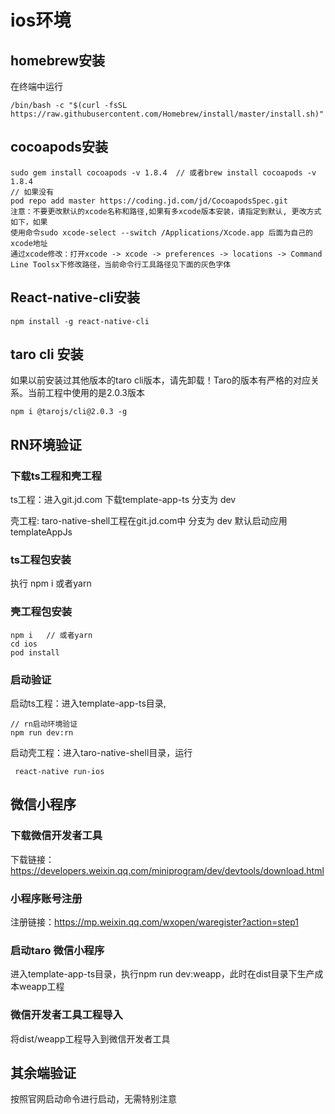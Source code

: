 # ios环境

## homebrew安装

在终端中运行

```
/bin/bash -c "$(curl -fsSL https://raw.githubusercontent.com/Homebrew/install/master/install.sh)"
```

## cocoapods安装

```
sudo gem install cocoapods -v 1.8.4  // 或者brew install cocoapods -v 1.8.4
// 如果没有
pod repo add master https://coding.jd.com/jd/CocoapodsSpec.git
注意：不要更改默认的xcode名称和路径,如果有多xcode版本安装，请指定到默认, 更改方式如下，如果
使用命令sudo xcode-select --switch /Applications/Xcode.app 后面为自己的xcode地址
通过xcode修改：打开xcode -> xcode -> preferences -> locations -> Command Line Toolsx下修改路径，当前命令行工具路径见下面的灰色字体
```



## React-native-cli安装

```
npm install -g react-native-cli
```

## taro cli 安装

如果以前安装过其他版本的taro cli版本，请先卸载！Taro的版本有严格的对应关系。当前工程中使用的是2.0.3版本

```
npm i @tarojs/cli@2.0.3 -g
```



## RN环境验证

### 下载ts工程和壳工程

ts工程：进入git.jd.com 下载template-app-ts  分支为 dev

壳工程: taro-native-shell工程在git.jd.com中   分支为 dev 默认启动应用templateAppJs

### ts工程包安装

执行 npm i 或者yarn 

### 壳工程包安装

```
npm i   // 或者yarn
cd ios
pod install
```

### 启动验证

启动ts工程：进入template-app-ts目录,

```
// rn启动环境验证
npm run dev:rn
```

启动壳工程：进入taro-native-shell目录，运行

```
 react-native run-ios
```

## 微信小程序

### 下载微信开发者工具

下载链接：https://developers.weixin.qq.com/miniprogram/dev/devtools/download.html

### 小程序账号注册

注册链接：https://mp.weixin.qq.com/wxopen/waregister?action=step1

### 启动taro 微信小程序

进入template-app-ts目录，执行npm run dev:weapp，此时在dist目录下生产成本weapp工程

### 微信开发者工具工程导入

将dist/weapp工程导入到微信开发者工具

## 其余端验证

按照官网启动命令进行启动，无需特别注意

